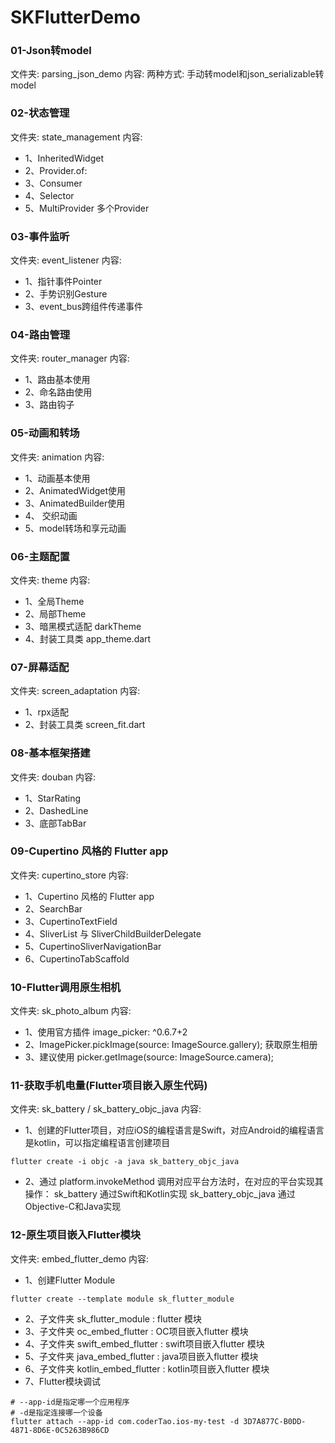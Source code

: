 # SKFlutterDemo


### 01-Json转model 
文件夹: parsing_json_demo
内容:  两种方式: 手动转model和json_serializable转model

### 02-状态管理 
文件夹: state_management
内容:
+ 1、InheritedWidget 
+ 2、Provider.of: 
+ 3、Consumer 
+ 4、Selector
+ 5、MultiProvider 多个Provider

### 03-事件监听
文件夹: event_listener
内容: 
+ 1、指针事件Pointer 
+ 2、手势识别Gesture 
+ 3、event_bus跨组件传递事件

### 04-路由管理
文件夹: router_manager
内容: 
+ 1、路由基本使用 
+ 2、命名路由使用
+ 3、路由钩子 

### 05-动画和转场
文件夹: animation
内容:
+ 1、动画基本使用
+ 2、AnimatedWidget使用
+ 3、AnimatedBuilder使用
+ 4、 交织动画
+ 5、model转场和享元动画

### 06-主题配置
文件夹: theme
内容:
+ 1、全局Theme
+ 2、局部Theme
+ 3、暗黑模式适配 darkTheme
+ 4、封装工具类 app_theme.dart

### 07-屏幕适配
文件夹: screen_adaptation
内容:
+ 1、rpx适配
+ 2、封装工具类 screen_fit.dart

### 08-基本框架搭建
文件夹: douban
内容:
+ 1、StarRating
+ 2、DashedLine
+ 3、底部TabBar

### 09-Cupertino 风格的 Flutter app
文件夹: cupertino_store
内容: 
+ 1、Cupertino 风格的 Flutter app
+ 2、SearchBar
+ 3、CupertinoTextField
+ 4、SliverList 与 SliverChildBuilderDelegate
+ 5、CupertinoSliverNavigationBar
+ 6、CupertinoTabScaffold

### 10-Flutter调用原生相机
文件夹: sk_photo_album
内容:
+ 1、使用官方插件 image_picker: ^0.6.7+2
+ 2、ImagePicker.pickImage(source: ImageSource.gallery); 获取原生相册
+ 3、建议使用 picker.getImage(source: ImageSource.camera);

### 11-获取手机电量(Flutter项目嵌入原生代码)
文件夹: sk_battery / sk_battery_objc_java
内容: 
+ 1、创建的Flutter项目，对应iOS的编程语言是Swift，对应Android的编程语言是kotlin，可以指定编程语言创建项目

```
flutter create -i objc -a java sk_battery_objc_java
```

+ 2、通过 platform.invokeMethod 调用对应平台方法时，在对应的平台实现其操作：
sk_battery 通过Swift和Kotlin实现
sk_battery_objc_java 通过Objective-C和Java实现


### 12-原生项目嵌入Flutter模块
文件夹: embed_flutter_demo
内容: 
+ 1、创建Flutter Module

```
flutter create --template module sk_flutter_module
```

+ 2、子文件夹 sk_flutter_module :  flutter 模块
+ 3、子文件夹 oc_embed_flutter : OC项目嵌入flutter 模块
+ 4、子文件夹 swift_embed_flutter : swift项目嵌入flutter 模块
+ 5、子文件夹 java_embed_flutter : java项目嵌入flutter 模块
+ 6、子文件夹 kotlin_embed_flutter : kotlin项目嵌入flutter 模块
+ 7、Flutter模块调试

```
# --app-id是指定哪一个应用程序
# -d是指定连接哪一个设备
flutter attach --app-id com.coderTao.ios-my-test -d 3D7A877C-B0DD-4871-8D6E-0C5263B986CD
```

